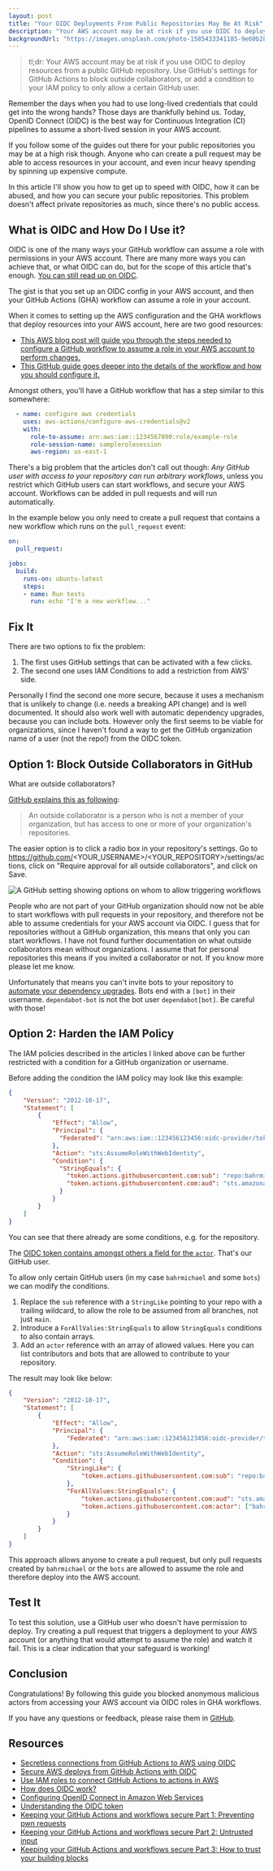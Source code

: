```yaml
---
layout: post
title: "Your OIDC Deployments From Public Repositories May Be At Risk"
description: "Your AWS account may be at risk if you use OIDC to deploy resources from public GitHub repositories. Lean how to block outside collaborators and restrict IAM permissions."
backgroundUrl: "https://images.unsplash.com/photo-1585433341185-9e60b28ed0a7?ixlib=rb-1.2.1&auto=format&q=80&fit=crop"
---
```


> tl;dr: Your AWS account may be at risk if you use OIDC to deploy resources from a public GitHub repository.
> Use GitHub's settings for GitHub Actions to block outside collaborators, or add a condition to your IAM policy to only allow a certain GitHub user.

Remember the days when you had to use long-lived credentials that could get into the wrong hands?
Those days are thankfully behind us. Today, OpenID Connect (OIDC) is the best way for
Continuous Integration (CI) pipelines to assume a short-lived session in your AWS account.

If you follow some of the guides out there for your public repositories you may be at a high risk though. Anyone
who can create a pull request may be able to access resources in your account, and even incur heavy spending by spinning up expensive compute.

In this article I'll show you how to get up to speed with OIDC, how it can be abused, and how you can secure your public
repositories. This problem doesn't affect private repositories as much, since there's no public access.

## What is OIDC and How Do I Use it?

OIDC is one of the many ways your GitHub workflow can assume a role with permissions in your AWS account.
There are many more ways you can achieve that, or what OIDC can do, but for the scope of this article that's enough.
[You can still read up on OIDC](https://openid.net/developers/how-connect-works/).

The gist is that you set up an OIDC config in your AWS account, and then your GitHub Actions (GHA) workflow can assume a role in your account.

When it comes to setting up the AWS configuration and the GHA workflows that deploy resources into your AWS account, here are two good resources:

* [This AWS blog post will guide you through the steps needed to configure a GitHub workflow to assume a role in your AWS account to perform changes.](https://aws.amazon.com/blogs/security/use-iam-roles-to-connect-github-actions-to-actions-in-aws/)
* [This GitHub guide goes deeper into the details of the workflow and how you should configure it.](https://docs.github.com/en/actions/deployment/security-hardening-your-deployments/configuring-openid-connect-in-amazon-web-services)

Amongst others, you'll have a GitHub workflow that has a step similar to this somewhere:

```yaml
  - name: configure aws credentials
    uses: aws-actions/configure-aws-credentials@v2
    with:
      role-to-assume: arn:aws:iam::1234567890:role/example-role
      role-session-name: samplerolesession
      aws-region: us-east-1
```

There's a big problem that the articles don't call out though: *Any GitHub user with access to your repository can run arbitrary
workflows*, unless you restrict which GitHub users can start workflows, and secure your AWS account. Workflows can be added
in pull requests and will run automatically.

In the example below you only need to create a pull request that contains a new workflow which runs on the `pull_request` event:

```yaml
on:
  pull_request:

jobs:
  build:
    runs-on: ubuntu-latest
    steps:
    - name: Run tests
      run: echo "I'm a new workflow..."
```

## Fix It

There are two options to fix the problem:

1. The first uses GitHub settings that can be activated with a few clicks.
2. The second one uses IAM Conditions to add a restriction from AWS' side.

Personally I find the second one more secure, because it uses a mechanism that is unlikely to change (i.e. needs a
breaking API change) and is well documented. It should also work well with automatic dependency upgrades, because
you can include bots.
However only the first seems to be viable for organizations, since I haven't found a way to get the
GitHub organization name of a user (not the repo!) from the OIDC token.

## Option 1: Block Outside Collaborators in GitHub

What are outside collaborators?

[GitHub explains this as following](https://docs.github.com/en/organizations/managing-user-access-to-your-organizations-repositories/adding-outside-collaborators-to-repositories-in-your-organization):

> An outside collaborator is a person who is not a member of your organization, but has access to one or more of your organization's repositories.

The easier option is to click a radio box in your repository's settings. Go to https://github.com/<YOUR_USERNAME>/<YOUR_REPOSITORY>/settings/actions,
click on "Require approval for all outside collaborators", and click on Save.

![A GitHub setting showing options on whom to allow triggering workflows](https://bahr.dev/pictures/deny-outside-collaborators.png)

People who are not part of your GitHub organization should now not be able to start workflows with pull requests in your repository,
and therefore not be able to assume credentials for your AWS account via OIDC. I guess that for repositories without a GitHub organization,
this means that only you can start workflows. I have not found further documentation on what outside collaborators mean without
organizations. I assume that for personal repositories this means if you invited a collaborator or not. If you know more please let me know.

Unfortunately that means you can't invite bots to your repository to [automate your dependency upgrades](https://bahr.dev/2022/12/05/automatic-depdency-upgrades/).
Bots end with a `[bot]` in their username. `dependabot-bot` is not the bot user `dependabot[bot]`. Be careful with those!

## Option 2: Harden the IAM Policy

The IAM policies described in the articles I linked above can be further restricted with a condition for a GitHub organization or username.

Before adding the condition the IAM policy may look like this example:

```json
{
    "Version": "2012-10-17",
    "Statement": [
        {
            "Effect": "Allow",
            "Principal": {
              "Federated": "arn:aws:iam::123456123456:oidc-provider/token.actions.githubusercontent.com"
            },
            "Action": "sts:AssumeRoleWithWebIdentity",
            "Condition": {
              "StringEquals": {
                "token.actions.githubusercontent.com:sub": "repo:bahrmichael/my-repo:main",
                "token.actions.githubusercontent.com:aud": "sts.amazonaws.com"
              }
            }
        }
    ]
}
```

You can see that there already are some conditions, e.g. for the repository.

The [OIDC token contains amongst others a field for the `actor`](https://docs.github.com/en/actions/deployment/security-hardening-your-deployments/about-security-hardening-with-openid-connect#understanding-the-oidc-token). That's our GitHub user.

To allow only certain GitHub users (in my case `bahrmichael` and some `bots`) we can modify the conditions.

1. Replace the `sub` reference with a `StringLike` pointing to your repo with a trailing wildcard, to allow the role to be assumed from all branches, not just `main`.
2. Introduce a `ForAllValies:StringEquals` to allow `StringEquals` conditions to also contain arrays.
3. Add an `actor` reference with an array of allowed values. Here you can list contributors and bots that are allowed to contribute to your repository.

The result may look like below:

```json
{
    "Version": "2012-10-17",
    "Statement": [
        {
            "Effect": "Allow",
            "Principal": {
                "Federated": "arn:aws:iam::123456123456:oidc-provider/token.actions.githubusercontent.com"
            },
            "Action": "sts:AssumeRoleWithWebIdentity",
            "Condition": {
                "StringLike": {
                    "token.actions.githubusercontent.com:sub": "repo:bahrmichael/my-repo:*"
                },
                "ForAllValues:StringEquals": {
                    "token.actions.githubusercontent.com:aud": "sts.amazonaws.com",
                    "token.actions.githubusercontent.com:actor": ["bahrmichael", "renovate[bot]", "dependabot[bot]", "mergify[bot]"]
                }
            }
        }
    ]
}
```

This approach allows anyone to create a pull request, but only pull requests created by `bahrmichael` or the `bots` are
allowed to assume the role and therefore deploy into the AWS account.

## Test It

To test this solution, use a GitHub user who doesn't have permission to deploy.
Try creating a pull request that triggers a deployment to your AWS account (or anything that would attempt to assume the role)
and watch it fail. This is a clear indication that your safeguard is working!

## Conclusion

Congratulations! By following this guide you blocked anonymous malicious actors from accessing your AWS account via OIDC roles in GHA workflows.

If you have any questions or feedback, please raise them in [GitHub](https://github.com/bahrmichael/bahrmichael.github.io).

## Resources

- [Secretless connections from GitHub Actions to AWS using OIDC](https://blog.codecentric.de/secretless-connections-from-github-actions-to-aws-using-oidc)
- [Secure AWS deploys from GitHub Actions with OIDC](https://www.eliasbrange.dev/posts/secure-aws-deploys-from-github-actions-with-oidc)
- [Use IAM roles to connect GitHub Actions to actions in AWS](https://aws.amazon.com/blogs/security/use-iam-roles-to-connect-github-actions-to-actions-in-aws/)
- [How does OIDC work?](https://openid.net/developers/how-connect-works/)
- [Configuring OpenID Connect in Amazon Web Services](https://docs.github.com/en/actions/deployment/security-hardening-your-deployments/configuring-openid-connect-in-amazon-web-services)
- [Understanding the OIDC token](https://docs.github.com/en/actions/deployment/security-hardening-your-deployments/about-security-hardening-with-openid-connect#understanding-the-oidc-token)
- [Keeping your GitHub Actions and workflows secure Part 1: Preventing pwn requests](https://securitylab.github.com/research/github-actions-preventing-pwn-requests/)
- [Keeping your GitHub Actions and workflows secure Part 2: Untrusted input](https://securitylab.github.com/research/github-actions-untrusted-input/)
- [Keeping your GitHub Actions and workflows secure Part 3: How to trust your building blocks](https://securitylab.github.com/research/github-actions-building-blocks/)
